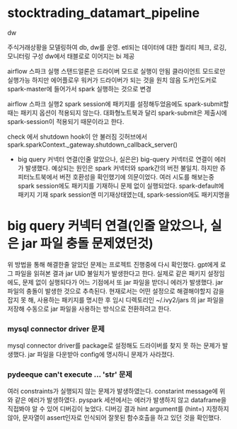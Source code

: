 # stocktrading_datamart_pipeline

dw

주식거래상황을 모델링하여 db, dw를 운영.
etl되는 데이터에 대한 퀄리티 체크, 로깅, 모니터링 구성
dw에서 태블로로 이어지는 bi 제공

airflow 스파크 실행
스탠드얼론은 드라이버 모드로 실행이 안됨
클라이언트 모드로만 실행가능 하지만 에어플로우 워커가 드라이버가 되는 것을 원치 않음
도커인도커로 spark-master에 들어가서 spark 실행하는 것으로 변경

airflow 스파크 실행2
spark session에 패키지를 설정해두었음에도 spark-submit할때는 패키지 옵션이 적용되지 않는다.
대화형노트북과 달리 spark-submit은 제출시에 spark-session이 적용되기 때문이라고 한다.

check 에서
shutdown hook이 안 불러짐
깃허브에서
spark.sparkContext.\_gateway.shutdown_callback_server()

- big query 커넥터 연결(인줄 알았으나, 실은은)
  big-query 커넥터로 연결이 에러가 발생했다. 예상되는 원인은 spark 커넥터와 spark간의 버전 불일치. 하지만 쥬피터노트북에서 버전 호환성을 확인했기에 의문이었다. 여러 시도를 해보는중 spark session에도 패키지를 기재하니 문제 없이 실행되었다.
  spark-default에 패키지 기재
  spark session엔 미기재상태였는데, spark-session에도 패키지명을

# big query 커넥터 연결(인줄 알았으나, 실은 jar 파일 충돌 문제였던것)

위 방법을 통해 해결한줄 알았던 문제는 프로젝트 진행중에 다시 확인했다. gpt에게 로그 파일을 읽혀본 결과 jar UID 불일치가 발생한다고 한다. 실제로 같은 패키지 설정임에도, 문제 없이 실행되다가 어느 기점에서 또 jar 파일을 받더니 에러가 발생했다. jar 파일의 충돌이 발생한 것으로 추측된다. 현재로서는 어떤 설정으로 해결해야할지 감을 잡지 못 해, 사용하는 패키지를 명시한 후 임시 디렉토리인 ~/.ivy2/jars 의 jar 파일을 저장해 수동으로 jar 파일을 사용하는 방식으로 전환하려고 한다.

### mysql connector driver 문제

mysql connector driver를 package로 설정해도 드라이버를 찾지 못 하는 문제가 발생했다. jar 파일을 다운받아 config에 명시하니 문제가 사라졌다.

### pydeeque can't execute ... 'str' 문제

여러 constraints가 실행되지 않는 문제가 발생하였는다. constarint message에 위와 같은 에러가 발생하였다. pyspark 세션에서는 에러가 발생하지 않고 dataframe을 직접봐야 알 수 있어 디버깅이 늦었다. 디버깅 결과 hint argument를 (hint=) 지정하지 않아, 문자열이 assert인자로 인식되어 잘못된 함수호출을 하고 있던 것을 확인했다.
